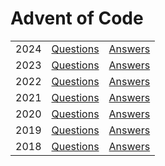 # Advent of Code
<table>
  <tbody>
    <tr>
      <td>2024</td>
      <td><a href="https://adventofcode.com/2024">Questions</a></td>
      <td><a href="https://github.com/anniebryan/advent-of-code/tree/master/2024">Answers</a></td>
    </tr>
    <tr>
      <td>2023</td>
      <td><a href="https://adventofcode.com/2023">Questions</a></td>
      <td><a href="https://github.com/anniebryan/advent-of-code/tree/master/2023">Answers</a></td>
    </tr>
    <tr>
      <td>2022</td>
      <td><a href="https://adventofcode.com/2022">Questions</a></td>
      <td><a href="https://github.com/anniebryan/advent-of-code/tree/master/2022">Answers</a></td>
    </tr>
    <tr>
      <td>2021</td>
      <td><a href="https://adventofcode.com/2021">Questions</a></td>
      <td><a href="https://github.com/anniebryan/advent-of-code/tree/master/2021">Answers</a></td>
    </tr>
    <tr>
      <td>2020</td>
      <td><a href="https://adventofcode.com/2020">Questions</a></td>
      <td><a href="https://github.com/anniebryan/advent-of-code/tree/master/2020">Answers</a></td>
    </tr>
    <tr>
      <td>2019</td>
      <td><a href="https://adventofcode.com/2019">Questions</a></td>
      <td><a href="https://github.com/anniebryan/advent-of-code/tree/master/2019">Answers</a></td>
    </tr>
    <tr>
      <td>2018</td>
      <td><a href="https://adventofcode.com/2018">Questions</a></td>
      <td><a href="https://github.com/anniebryan/advent-of-code/tree/master/2018">Answers</a></td>
    </tr>
  </tbody>
</table>
